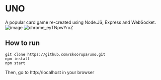 # UNO
A popular card game re-created using Node.JS, Express and WebSocket.
![image](https://github.com/skoorupa/uno/assets/27353973/4278a9a3-ff98-4418-a33e-11fe0ed55577)
![chrome_eyTNpwYrxZ](https://github.com/skoorupa/uno/assets/27353973/0862d992-0b48-4c81-8842-3163243b46ca)
## How to run
```
git clone https://github.com/skoorupa/uno.git
npm install
npm start
```
Then, go to http://localhost in your browser
